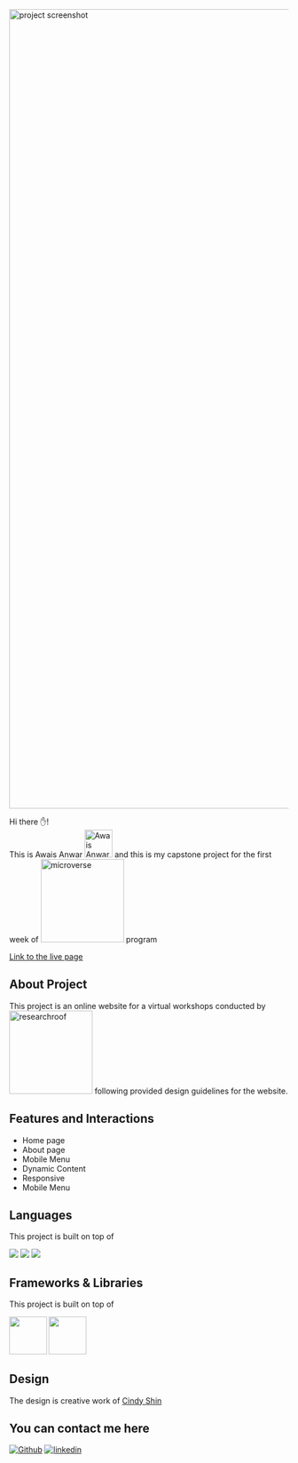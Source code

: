 <img width="1440" alt="project screenshot" src="https://user-images.githubusercontent.com/87834222/152246236-56e7701e-8c70-48c8-8bcb-a923a6e0905c.png">



Hi there ✋!  
This is Awais Anwar <img width="50" alt="Awais Anwar picture" src="https://media-exp1.licdn.com/dms/image/C4E03AQHVyzrdyWp6NA/profile-displayphoto-shrink_400_400/0/1642634491264?e=1649289600&v=beta&t=7y4yFIwnFeD_G8H509ArnCoqGFu5B4shGXvVCJQYnII"> and this is my capstone project for the first week of [<img width="150" alt="microverse" src="https://assets-global.website-files.com/5dbb30f00775d4c32191a4df/5e30ae0c4081806a8f50a7df_horizontal-logo-white-p-500.png">](https://www.microverse.com/) program

[Link to the live page](https://awaisanwar544.github.io/rr-workshop/)



## About Project

This project is an online website for a virtual workshops conducted by [<img width="150" alt="researchroof" src="https://user-images.githubusercontent.com/87834222/152248771-130ccdfb-3d0b-4ae7-bf6c-5a40a9d3bd60.png">](https://www.researchroof.com/) following provided design guidelines for the website.


## Features and Interactions

- Home page
- About page
- Mobile Menu
- Dynamic Content
- Responsive
- Mobile Menu

## Languages

This project is built on top of
<p>
  <img src="https://img.shields.io/badge/HTML5-E34F26?style=for-the-badge&logo=html5&logoColor=white" />
  <img src="https://img.shields.io/badge/CSS3-1572B6?style=for-the-badge&logo=css3&logoColor=white" />
  <img src="https://img.shields.io/badge/JavaScript-323330?style=for-the-badge&logo=javascript&logoColor=F7DF1E" />
</p>

## Frameworks & Libraries

This project is built on top of
<p>
  <img src="https://s3.amazonaws.com/creativetim_bucket/tim_static_images/presentation-page/bootstrap.jpg" width="67.5px" />
  <img src="https://s3.amazonaws.com/creativetim_bucket/tim_static_images/presentation-page/sass.jpg" width="67.5px" />
</p>

## Design

The design is creative work of [Cindy Shin](https://www.behance.net/adagio07)

## You can contact me here

[<img alt="Github" src="https://img.shields.io/badge/GitHub-%2312100E.svg?&style=for-the-badge&logo=Github&logoColor=white" />](https://github.com/awaisanwar544) [<img alt="linkedin" src="https://img.shields.io/badge/linkedin-%230077B5.svg?&style=for-the-badge&logo=linkedin&logoColor=white" />](https://www.linkedin.com/in/awaisanwar544/)
